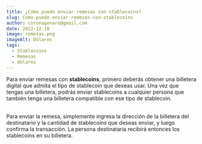 ```yaml
---
title: ¿Cómo puedo enviar remesas con stablecoins?
slug: Como-puedo-enviar-remesas-con-stablecoins
author: coronagenaro@gmail.com
date: 2022-12-10
image: remesas.png
imageAlt: Dólares
tags:
  - Stablecoins
  - Remesas
  - dólares
---
```

Para enviar remesas con **stablecoins**, primero deberás obtener una billetera digital que admita el tipo de stablecoin que deseas usar. Una vez que tengas una billetera, podrás enviar stablecoins a cualquier persona que también tenga una billetera compatible con ese tipo de stablecoin. <br/><br/>

Para enviar la remesa, simplemente ingresa la dirección de la billetera del destinatario y la cantidad de stablecoins que deseas enviar, y luego confirma la transacción. La persona destinataria recibirá entonces los stablecoins en su billetera.<br/><br/>